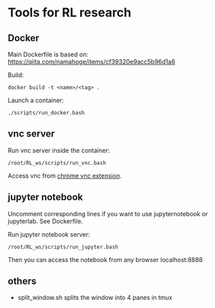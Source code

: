 # Tools for RL research

## Docker

Main Dockerfile is based on: https://qiita.com/namahoge/items/cf39320e9acc5b96d1a6

Build:
```
docker build -t <name>/<tag> .
```

Launch a container:
```
./scripts/run_docker.bash
```

## vnc server

Run vnc server inside the container:
```
/root/RL_ws/scripts/run_vnc.bash
```

Access vnc from [chrome vnc extension](https://chrome.google.com/webstore/detail/vnc%C2%AE-viewer-for-google-ch/iabmpiboiopbgfabjmgeedhcmjenhbla?utm_source=chrome-app-launcher-info-dialog).

## jupyter notebook

Uncomment corresponding lines if you want to use jupyternotebook or jupyterlab. See Dockerfile.

Run jupyter notebook server:

```
/root/RL_ws/scripts/run_jupyter.bash
```

Then you can access the notebook from any browser localhost:8888 

## others

* split_window.sh splits the window into 4 panes in tmux
